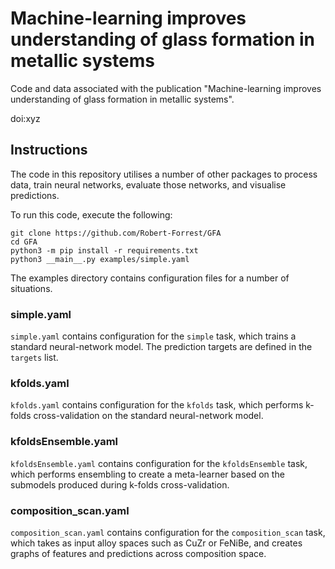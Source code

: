 # Machine-learning improves understanding of glass formation in metallic systems

Code and data associated with the publication "Machine-learning
improves understanding of glass formation in metallic systems".

doi:xyz

## Instructions

The code in this repository utilises a number of other packages to
process data, train neural networks, evaluate those networks, and
visualise predictions.

To run this code, execute the following:

```
git clone https://github.com/Robert-Forrest/GFA
cd GFA
python3 -m pip install -r requirements.txt
python3 __main__.py examples/simple.yaml
```

The examples directory contains configuration files for a number of
situations.

### simple.yaml

`simple.yaml` contains configuration for the `simple` task, which
trains a standard neural-network model. The prediction targets are
defined in the `targets` list.


### kfolds.yaml

`kfolds.yaml` contains configuration for the `kfolds` task, which
performs k-folds cross-validation on the standard neural-network
model.


### kfoldsEnsemble.yaml

`kfoldsEnsemble.yaml` contains configuration for the `kfoldsEnsemble`
task, which performs ensembling to create a meta-learner based on the
submodels produced during k-folds cross-validation.

### composition_scan.yaml

`composition_scan.yaml` contains configuration for the
`composition_scan` task, which takes as input alloy spaces such as
CuZr or FeNiBe, and creates graphs of features and predictions across
composition space.


